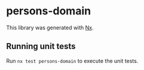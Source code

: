 # persons-domain

This library was generated with [Nx](https://nx.dev).

## Running unit tests

Run `nx test persons-domain` to execute the unit tests.
